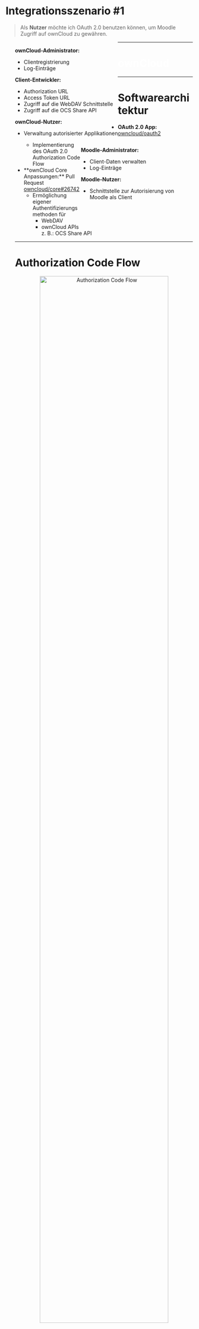 # Integrationsszenario #1

> Als **Nutzer** möchte ich OAuth 2.0 benutzen können, um Moodle Zugriff auf ownCloud zu gewähren.

<div style="text-align: left; float: left; padding-left:5%;" class="fragment" data-fragment-index="1">
  <p><b>ownCloud-Administrator:</b></p>
  <ul>
    <li>Clientregistrierung</li>
    <li>Log-Einträge</li>
  </ul>

  <p><b>Client-Entwickler:</b></p>
  <ul>
    <li>Authorization URL</li>
    <li>Access Token URL</li>
    <li>Zugriff auf die WebDAV Schnittstelle</li>
    <li>Zugriff auf die OCS Share API</li>
  </ul>

  <p><b>ownCloud-Nutzer:</b></p>
  <ul>
    <li>Verwaltung autorisierter Applikationen</li>
  </ul>
</div>

<div style="text-align: left; float: right; padding-right:10%;" class="fragment" data-fragment-index="2">
  <p><b>Moodle-Administrator:</b></p>
  <ul>
    <li>Client-Daten verwalten</li>
    <li>Log-Einträge</li>
  </ul>
  <p><b>Moodle-Nutzer:</b></p>
  <ul>
    <li>Schnittstelle zur Autorisierung von<br>Moodle als Client</li>
  </ul>
</div>

---

<!-- .element: data-background-image="images/oauth/owncloud.jpg" -->
<h1 style="color:#fff;">ownCloud</h1>

---

# Softwarearchitektur

<div align="left" style="padding-left:5%;">

* **OAuth 2.0 App:** <a href="https://github.com/owncloud/oauth2" target="_blank">owncloud/oauth2</a>
  * Implementierung des OAuth 2.0 Authorization Code Flow
* <!-- .element: class="fragment" data-fragment-index="1" --> **ownCloud Core Anpassungen:** Pull Request <a href="https://github.com/owncloud/core/pull/26742" target="_blank">owncloud/core#26742</a>
  * Ermöglichung eigener Authentifizierungsmethoden für
    * WebDAV
    * ownCloud APIs
      </br><span class="light">z. B.: OCS Share API</span>

---

# Authorization Code Flow

<div align="center">
	<img alt="Authorization Code Flow" data-src="images/oauth/authorization-code-flow.svg" width=85%>
</div>

<div align="right">
	<small>[vgl. RFC 6749, S. 24]</small>
</div>

---

# Client Registrierung

<div align="left" style="padding-left:5%;">

* Der Administrator registriert die erlaubten Clients
  * Name des Clients
    </br><span class="light">z. B.: Moodle</span>
  * Redirection URI
    </br><span class="light">z. B.: `https://moodle.org/cb`</span>
  * Umgang mit Subdomains
    </br><span class="light">z. B.: Subdomains zulassen</span>
* Die App generiert die Zugangsdaten des Clients <!-- .element: class="fragment" data-fragment-index="1" -->
  * Client Identifier
    </br><span class="light">zufällige Zeichenkette mit 64 Zeichen</span>
  * Client Secret
    </br><span class="light">zufällige Zeichenkette mit 64 Zeichen</span>

---

# Authorization Request

<div align="left" style="padding-left:5%;">

* Der Client kann mit seinen Zugangsdaten eine Autorisierung anfragen
* Authorization URL: `/index.php/apps/oauth2/authorize`
* URL Parameter: <!-- .element: class="fragment" data-fragment-index="1" -->
	* `response_type`
    </br><span class="light">`code` für den Authorization Code Flow</span>
	* `client_id`
    </br><span class="light">siehe Client Registrierung</span>
	* `redirect_uri`
    </br><span class="light">siehe Client Registrierung</span>
	* `state`
    </br><span class="light">optional, für die Wiedererkennung der Anfrage beim Client</span>
* Der Nutzer authentifiziert sich und entscheidet über die Autorisierung <!-- .element: class="fragment" data-fragment-index="2" -->

---

# Authorization Response

<div align="left" style="padding-left:5%;">

* Bei erfolgter Autorisierung leitet die App an die Redirection URI weiter
* URL Parameter: <!-- .element: class="fragment" data-fragment-index="1" -->
  * `code`: Der ausgestellte Authorization Code
    </br><span class="light">zufällige Zeichenkette mit 64 Zeichen</span>
  * `state`
    </br><span class="light">optional, falls bei Authorization Request angegeben</span>
* Ein Authorization Code ist für 10 Minuten gültig <!-- .element: class="fragment" data-fragment-index="2" -->
* Abgelaufene Authorization Codes werden regelmäßig gelöscht <!-- .element: class="fragment" data-fragment-index="2" -->

---

# Access Token Request

<div align="left" style="padding-left:5%;">

* Mit dem Authorization Code kann der Client ein Access Token anfordern
* Access Token URL: `/index.php/apps/oauth2/api/v1/token`
* URL Parameter: <!-- .element: class="fragment" data-fragment-index="1" -->
	* <!-- .element: class="fragment" data-fragment-index="1" --> `grant_type`
    </br><span class="light">entweder `authorization_code` oder `refresh_token`</span>
	* <!-- .element: class="fragment" data-fragment-index="2" --> `code` und `redirect_uri`
    </br><span class="light">falls `grant_type = 'authorization_code'`</span>
	* <!-- .element: class="fragment" data-fragment-index="3" --> `refresh_token`
    </br><span class="light">falls `grant_type = 'refresh_token'`</span>
* Zusätzliche Client Authentifizierung mittels Basic Authentication <!-- .element: class="fragment" data-fragment-index="4" -->
  * Nutzername: Client Identifier
  * Passwort: Client Secret

---

# Access Token Response

<div align="left" style="padding-left:5%;">

* Bei gültigen Angaben wird ein Access Token mit Refresh Token ausgestellt

```json
{
    "access_token"  : "1vtnuo1NkIsbndAjVnhl7y0wJha59JyaAiFIVQDvcBY2uvKmj5EPBEhss0pauzdQ",
    "token_type"    : "Bearer",
    "expires_in"    : 3600,
    "refresh_token" : "7y0wJuvKmj5E1vjVnhlPBEhha59JyaAiFIVQDvcBY2ss0pauzdQtnuo1NkIsbndA",
    "user_id"       : "max"
}
```
<!-- .element: class="fragment" data-fragment-index="1" -->

* Ein Access Token ist für 1 Stunde gültig <!-- .element: class="fragment" data-fragment-index="2" -->
* Abgelaufene Access Tokens werden regelmäßig gelöscht <!-- .element: class="fragment" data-fragment-index="2" -->
* Mit einem Refresh Token kann ein neues Access Token angefordert werden <!-- .element: class="fragment" data-fragment-index="3" -->

---

# Zusätzliche Funktionen

<div align="left" style="padding-left:5%;">

* Nutzer können in den persönlichen Einstellungen Autorisierungen widerrufen <!-- .element: class="fragment" data-fragment-index="1" -->
* Durch Integration von Transifex ist die App in über 15 Sprachen verfügbar <!-- .element: class="fragment" data-fragment-index="2" -->
* Durch Logging kann sich der Administrator über Ereignisse informieren <!-- .element: class="fragment" data-fragment-index="3" -->
  * Hinzufügen bzw. Löschen von Clients
  * Ausstellung von Authorization Codes
  * Einlösung von Authorization Codes bzw. Refresh Tokens
  * Bereinigung der Datenbank von abgelaufenen Authorization Codes bzw. Access Tokens

---

# Authentifizierungslogik

<div align="left" style="padding-left:5%;">

<ul>
  <li>Abhängig vom Pull Request <a href="https://github.com/owncloud/core/pull/26742" target="_blank">owncloud/core#26742</a></li>
</ul>

<div class="fragment" data-fragment-index="1">
  <p><b>WebDAV:</b></p>
  <ul>
    <li>Als App mithilfe der Bibliothek sabre/dav implementiert</li>
    <li>Eigene Authentication Backends können hinzugefügt werden</li>
    <li>Registrierung in der OAuth 2.0 App durch Event Listener</li>
    <ul>
      <li>Reaktion auf das `authInit`-Event in der WebDAV App</li>
      <li>Notwendig dafür: Angabe des App-Typs `authentication`</li>
    </ul>
  </ul>
</div>

<div class="fragment" data-fragment-index="2">
  <p><b>ownCloud APIs:</b></p>
  <ul>
    <li>Implementierung eines `AuthModule`s</li>
    <li>Registrierung in der `info.xml`</li>
  </ul>
</div>

```xml
<auth-modules>
  <module>OCA\OAuth2\AuthModule</module>
</auth-modules>
```
<!-- .element: class="fragment" data-fragment-index="3" -->

---

# Implementierungsdetails

<div align="left" style="padding-left:5%;">

* Entities und Mapper ermöglichen den Zugriff auf die Datenbank vom PHP-Code aus
* Routes verbinden Schnittstellen mit Controllern <!-- .element: class="fragment" data-fragment-index="1" -->
* Controller stellen die Logik bereit <!-- .element: class="fragment" data-fragment-index="2" -->
* Templates definieren die Nutzer-Ansicht <!-- .element: class="fragment" data-fragment-index="3" -->
* Background Jobs sorgen für das Löschen abgelaufener Datenbank-Einträge <!-- .element: class="fragment" data-fragment-index="4" -->
* Hooks bereinigen die Datenbank, wenn Nutzer gelöscht werden <!-- .element: class="fragment" data-fragment-index="5" -->

---

# Tests und Continuous Integration

<div align="left" style="padding-left:5%;">

<div align="right">
  <a href="https://codecov.io/gh/owncloud/oauth2" target="_blank">
    <img data-src="https://codecov.io/gh/owncloud/oauth2/branch/master/graph/badge.svg" style="height:1em;">
  </a>
  <a href="https://travis-ci.org/owncloud/oauth2" target="_blank">
    <img data-src="https://travis-ci.org/owncloud/oauth2.svg?branch=master" style="height:1em;">
  </a>
</div>

* Testen mit PHPUnit
  * Aktuelle Testabdeckung: 96,83%
* Continuous Integration mit Travis
  * PHP Versionen: 5.6, 7.0, 7.1, nightly
  * Datenbanken: PostgreSQL, MySQL, SQLite
  * Branches des ownCloud Cores: `master`

---

# ownCloud Core Anpassungen

<div align="left" style="padding-left:5%;">
  <div>
    <p><b>WebDAV:</b></p>
    <ul>
      <li>Laden zusätzlicher Authentication Backends</li>
      <ul>
        <li>`authInit`-Event wird vor dem Start des WebDAV-Servers ausgelöst</li>
      </ul>
    </ul>
  </div>

  <div class="fragment" data-fragment-index="1">
    <p><b>ownCloud APIs:</b></p>
    <ul>
      <li>Hinzufügen eines Authentifizierungsmechanismus</li>
      <ul>
        <li>Interface `IAuthModule` hinzugefügt</li>
        <li>Apps können Implementierungen des Interfaces registrieren</li>
        <li>Laden registrierter Module bei Authentifizierung von API-Zugriffen hinzugefügt</li>
      </ul>
    </ul>
  </div>
</div>

---

<!-- .element: data-background-image="images/pixabay/photo-336376.jpg" data-state="dim-background" -->
<h1 onclick="window.open('https://pssl16.uni-muenster.de/owncloud9.2/index.php/login','_blank');">Demo</h1>

note:
* Admin-Settings zeigen
  * Neuen Client Registrieren

---

<!-- .element: data-background-color="#ff9700" -->
<h1 style="color: #fff;">Moodle</h1>

---

<div align="center">
	<img alt="Authorization Code Flow" data-src="images/oauth/authorization-code-flow.svg" width=85%>
</div>

<div align="right">
	<small>[vgl. RFC 6749, S. 24]</small>
</div>

<!-- .element: class="fragment" --> <span class="learnweb">Moodle-seitig</span> wird ein **OAuth Client** benötigt um die neue Schnittstelle anzusprechen.

---

# Ziel und Zweck

* **Komfortabler** und **sicherer** Austausch von Daten

* **Zentrale Zuständigkeit** für Authentifizierung und Datentransfer

---

# Plugin Struktur

<div align="center">
	<img alt="Plugin Struktur" data-src="images/moodle/plugin-struktur-01.svg" width=70%>
</div>

<!-- .element: class="fragment" --> Funktionen und Plugins sind abhängig vom Client

---

# Vorüberlegungen

* Client zentral verfügbar und hat administrative Funktion
    * <!-- .element: class="fragment" --> **Admin Tool Plugin**
* <!-- .element: class="fragment" --> ___Ein___ OAuth 2.0 Client bereits in <span class="learnweb">Moodle</span> implementiert
    * Vom aktuellen Dropbox Repository verwendet
    * Kann als Ausgangspunkt genutzt werden

---

# Technische Umsetzung

<!-- .element: class="fragment" --> 1. **Implementierung** der vorgegebenen Schnittstelle

<!-- .element: class="fragment" --> 2. Anpassung des internen **OAuth 2.0 Clients**

<!-- .element: class="fragment" --> 3. Verknüpfung mit **WebDAV** und **OCS**

---

# Vorgegebene Schnittstelle

**Eingabemaske** für alle benötigten Daten

<div align="center">
	<img alt="Eingabemaske1" data-src="images/oauth/eingabemaske_leer.png" width=55%>
</div>

---

# Vorgegebene Schnittstelle

**Eingabemaske** für alle benötigten Daten

<div align="center">
	<img alt="Eingabemaske1" data-src="images/oauth/eingabemaske_voll.png" width=55%>
</div>

---

# Der Client

* Klasse <span class="learnweb">`oauth2_client`</span> wird als **Basis** genutzt
* <!-- .element: class="fragment" data-fragment-index="1" --> Funktionen <span class="learnweb">`auth_url`</span> und <span class="learnweb">`token_url`</span> mussten implementiert werden

```php
protected function auth_url() {
    // Aus der Eingabemaske generiert
    $path = $this->filter_path();
    return get_config('tool_oauth2sciebo', 'protocol')
    . '://' . get_config('tool_oauth2sciebo', 'server')
    . '/' . $path
    . 'index.php/apps/oauth2/authorize';
}
```

<!-- .element: class="fragment" data-fragment-index="1" -->

* <!-- .element: class="fragment" data-fragment-index="2" -->Interne Weiterleitungs-URL wird von **Anwendung** bestimmt

---

# Unzulänglichkeiten

* <span class="sciebo">`oauth2` App</span> kann noch nicht angesprochen werden
* <!-- .element: class="fragment" --> **Client** muss angepasst werden
* <!-- .element: class="fragment" --> Drei **Problemzonen** mussten angegriffen werden um<br>Protokollablauf zu gewährleisten

---

### Problem: Access Token verfügt nicht über alle nötigen Eigenschaften.

```php
public function upgrade_token($code, $refresh = false) {
    // ... Anfrage eines Tokens...

    $accesstoken = new stdClass;
    $accesstoken->token = $r->access_token;
    $accesstoken->expires = (time() + ($r->expires_in - 10));

    $this->store_token($accesstoken);
}
```
<!-- .element: class="fragment" -->

---

### Problem: Access Token verfügt nicht über alle nötigen Eigenschaften.

```php
public function upgrade_token($code, $refresh = false) {
    // ... Anfrage eines Tokens...
    $accesstoken = new stdClass;
    $accesstoken->token = $r->access_token;
    $accesstoken->expires = (time() + ($r->expires_in - 10));
    $accesstoken->user_id = $r->user_id;
    $accesstoken->refresh_token = $r->refresh_token;
    $this->store_token($accesstoken);
}
```

---

### Problem: Kein Upgrade des Refresh Tokens ist möglich.

* <!-- .element: class="fragment" -->Eingriff an der Stelle, an der das aktuelle Access Token geprüft wird
* <!-- .element: class="fragment" -->Wenn das aktuelle **Access Token** abgelaufen, fordere neues mit<br>Hilfe des **Refresh Tokens** an
    * Die selbe Schnittstelle, wie Authorization Code

---

### Problem: Authentication Header mit Client Credentials bei Anfrage eines Tokens wird nicht erzeugt.

* <!-- .element: class="fragment" -->Anfragen an ownCloud server mittels cURL
* <!-- .element: class="fragment" -->**post**-Methode setzt einen Basic Authentication Header,<br>falls ein Authorization Code angefordert werden soll
* <!-- .element: class="fragment" -->Sonst Bearer Authentication Header

---

# WebDAV Client

* Datentransfer mit <span class="sciebo">ownCloud</span> findet über **WebDAV** Schnittstelle statt
    * <span class="learnweb">Moodle-internen</span> WebDAV Client mit **OAuth** absichern
* Mit **Access Token Objekt ausgestattet**, im Fall einer Anfrage versandt
    * Bearer Authentication Header mit Access Token

---

# <span class="sciebo">OCS Share API</span>

* Gebraucht um einige Anwendungsszenarien zu realisieren
* Verwendet **Bearer Authentication** statt **Basic Authentication**
* Sonstiger Request bleibt gleich
    * Über HTTP **GET** oder **POST**

---

# Admin Tool als Vermittler

* Nach Anpassung der beiden Schnittstellen kann Client als **Verbindungsstück** genutzt werden
* <!-- .element: class="fragment" data-fragment-index="1" --> Funktionen zur Weiterleitung hinzugefügt, z.B.:

```php
public function make_folder($path) {
    $this->dav->set_token($this->get_accesstoken()->token);
    return $this->dav->mkcol($path);
}
```
<!-- .element: class="fragment" data-fragment-index="1" -->

---

<!-- .element: data-background-image="images/pixabay/photo-1586220.jpg" data-state="dim-background" -->
# Integration

---

# Protokollablauf

<div align="center">
	<img alt="Protokollablauf" data-src="images/oauth/protokollablauf-01.svg" width=90%>
</div>

---

# Authorization Request

* **GET**-Request: <span class="sciebo">authorize</span> Schnittstelle
* **clientid:** Client ID aus der OAuth 2.0 App
    * **Eingabemaske**
* **resonse_type:** `code` (für Authorization Code)
* **redirect_uri:** `/admin/oauth2callback`
    * Wiederherstellung der **Session**
* **state:** Hier hin leitet der Callback weiter

---

# Protokollablauf

<div align="center">
	<img alt="Protokollablauf" data-src="images/oauth/protokollablauf-02.svg" width=90%>
</div>

---

# Access Token Request

* **POST**-Request: <span class="sciebo">token</span> Schnittstelle
* **grant_type:** `authorization_code`
* **code:** Authorization Code von ownCloud
* **redirect_uri:** wieder `/admin/oauth2callback`
* **Header:**
    * Authorization: Basic base64(clientid:secret)

---

# Protokollablauf

<div align="center">
	<img alt="Protokollablauf" data-src="images/oauth/protokollablauf-03.svg" width=90%>
</div>

---

# WebDAV Request

* **WebDAV-Methode** (z.B. MKCOL) an die ownCloud WebDAV Schnittstelle
    * `/remote.php/webdav`
* Die Anfrage bleibt gleich bis auf **Authentication Header**
* Statt Basic Authentication mit username/password, <br>Bearer Authentication mit Access Token
